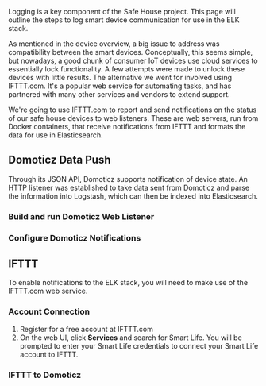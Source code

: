 Logging is a key component of the Safe House project. This page will outline the steps to log smart device communication for use in the ELK stack.

As mentioned in the device overview, a big issue to address was compatibility between the smart devices. Conceptually, this seems simple, but nowadays, a good chunk of consumer IoT devices use cloud services to essentially lock functionality. A few attempts were made to unlock these devices with little results. The alternative we went for involved using IFTTT.com. It's a popular web service for automating tasks, and has partnered with many other services and vendors to extend support.

We're going to use IFTTT.com to report and send notifications on the status of our safe house devices to web listeners. These are web servers, run from Docker containers, that receive notifications from IFTTT and formats the data for use in Elasticsearch.



## Domoticz Data Push
Through its JSON API, Domoticz supports notification of device state. An HTTP listener was established to take data sent from Domoticz and parse the information into Logstash, which can then be indexed into Elasticsearch.

### Build and run Domoticz Web Listener

### Configure Domoticz Notifications

## IFTTT
To enable notifications to the ELK stack, you will need to make use of the IFTTT.com web service.
### Account Connection
1. Register for a free account at IFTTT.com
2. On the web UI, click **Services** and search for Smart Life. You will be prompted to enter your Smart Life credentials to connect your Smart Life account to IFTTT.

### IFTTT to Domoticz

